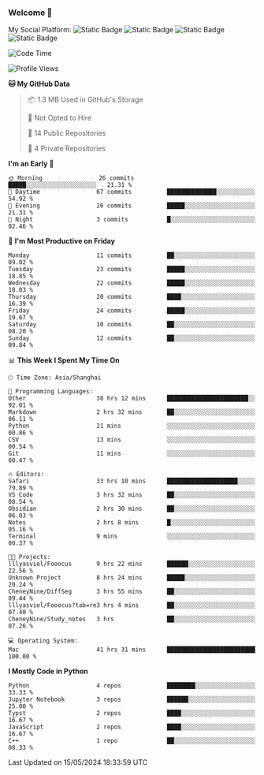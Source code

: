### Welcome 👋

<!--
**CheneyNine/CheneyNine** is a ✨ _special_ ✨ repository because its `README.md` (this file) appears on your GitHub profile.

Here are some ideas to get you started:

- 🔭 I’m currently working on ...
- 🌱 I’m currently learning ...
- 👯 I’m looking to collaborate on ...
- 🤔 I’m looking for help with ...
- 💬 Ask me about ...
- 📫 How to reach me: ...
- 😄 Pronouns: ...
- ⚡ Fun fact: ...
-->

My Social Platform:
![Static Badge](https://img.shields.io/badge/_-CheneyNine-black?style=flat&logo=Github&logoColor=white&cacheSeconds=https%3A%2F%2Fgithub.com%2FCheneyNine)
![Static Badge](https://img.shields.io/badge/_-cheneynine.top-purple?style=flat&logo=googlehome&logoColor=white&link=https%3A%2F%2Fwww.cheneynine.top)
![Static Badge](https://img.shields.io/badge/_-CQU__Cheney-green?style=flat&logo=wechat&logoColor=white&link=https%3A%2F%2Fwww.linkedin.com%2Fin%2Fyinan-chen-9b09202b9%2F)
![Static Badge](https://img.shields.io/badge/_-Cheney-blue?style=flat&logo=linkedin&logoColor=white&link=https%3A%2F%2Fwww.linkedin.com%2Fin%2Fyinan-chen-9b09202b9%2F)


<!--START_SECTION:waka-->
![Code Time](http://img.shields.io/badge/Code%20Time-99%20hrs%2022%20mins-blue)

![Profile Views](http://img.shields.io/badge/Profile%20Views-4-blue)

**🐱 My GitHub Data** 

> 📦 1.3 MB Used in GitHub's Storage 
 > 
> 🚫 Not Opted to Hire
 > 
> 📜 14 Public Repositories 
 > 
> 🔑 4 Private Repositories 
 > 
**I'm an Early 🐤** 

```text
🌞 Morning                26 commits          █████░░░░░░░░░░░░░░░░░░░░   21.31 % 
🌆 Daytime                67 commits          ██████████████░░░░░░░░░░░   54.92 % 
🌃 Evening                26 commits          █████░░░░░░░░░░░░░░░░░░░░   21.31 % 
🌙 Night                  3 commits           █░░░░░░░░░░░░░░░░░░░░░░░░   02.46 % 
```
📅 **I'm Most Productive on Friday** 

```text
Monday                   11 commits          ██░░░░░░░░░░░░░░░░░░░░░░░   09.02 % 
Tuesday                  23 commits          █████░░░░░░░░░░░░░░░░░░░░   18.85 % 
Wednesday                22 commits          █████░░░░░░░░░░░░░░░░░░░░   18.03 % 
Thursday                 20 commits          ████░░░░░░░░░░░░░░░░░░░░░   16.39 % 
Friday                   24 commits          █████░░░░░░░░░░░░░░░░░░░░   19.67 % 
Saturday                 10 commits          ██░░░░░░░░░░░░░░░░░░░░░░░   08.20 % 
Sunday                   12 commits          ██░░░░░░░░░░░░░░░░░░░░░░░   09.84 % 
```


📊 **This Week I Spent My Time On** 

```text
🕑︎ Time Zone: Asia/Shanghai

💬 Programming Languages: 
Other                    38 hrs 12 mins      ███████████████████████░░   92.01 % 
Markdown                 2 hrs 32 mins       ██░░░░░░░░░░░░░░░░░░░░░░░   06.11 % 
Python                   21 mins             ░░░░░░░░░░░░░░░░░░░░░░░░░   00.86 % 
CSV                      13 mins             ░░░░░░░░░░░░░░░░░░░░░░░░░   00.54 % 
Git                      11 mins             ░░░░░░░░░░░░░░░░░░░░░░░░░   00.47 % 

🔥 Editors: 
Safari                   33 hrs 10 mins      ████████████████████░░░░░   79.89 % 
VS Code                  3 hrs 32 mins       ██░░░░░░░░░░░░░░░░░░░░░░░   08.54 % 
Obsidian                 2 hrs 30 mins       ██░░░░░░░░░░░░░░░░░░░░░░░   06.03 % 
Notes                    2 hrs 8 mins        █░░░░░░░░░░░░░░░░░░░░░░░░   05.16 % 
Terminal                 9 mins              ░░░░░░░░░░░░░░░░░░░░░░░░░   00.37 % 

🐱‍💻 Projects: 
lllyasviel/Fooocus       9 hrs 22 mins       ██████░░░░░░░░░░░░░░░░░░░   22.56 % 
Unknown Project          8 hrs 24 mins       █████░░░░░░░░░░░░░░░░░░░░   20.24 % 
CheneyNine/DiffSeg       3 hrs 55 mins       ██░░░░░░░░░░░░░░░░░░░░░░░   09.44 % 
lllyasviel/Fooocus?tab=re3 hrs 4 mins        ██░░░░░░░░░░░░░░░░░░░░░░░   07.40 % 
CheneyNine/Study_notes   3 hrs               ██░░░░░░░░░░░░░░░░░░░░░░░   07.26 % 

💻 Operating System: 
Mac                      41 hrs 31 mins      █████████████████████████   100.00 % 
```

**I Mostly Code in Python** 

```text
Python                   4 repos             ████████░░░░░░░░░░░░░░░░░   33.33 % 
Jupyter Notebook         3 repos             ██████░░░░░░░░░░░░░░░░░░░   25.00 % 
Typst                    2 repos             ████░░░░░░░░░░░░░░░░░░░░░   16.67 % 
JavaScript               2 repos             ████░░░░░░░░░░░░░░░░░░░░░   16.67 % 
C++                      1 repo              ██░░░░░░░░░░░░░░░░░░░░░░░   08.33 % 
```




 Last Updated on 15/05/2024 18:33:59 UTC
<!--END_SECTION:waka-->


